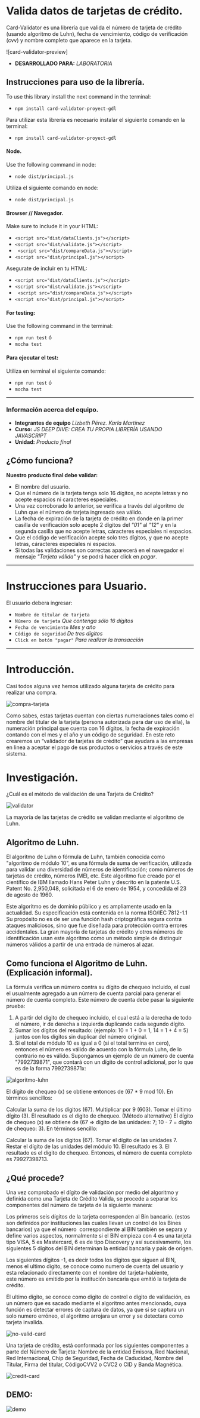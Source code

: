 # Valida datos de tarjetas de crédito.

Card-Validator es una librería que valida el número de tarjeta de crédito (usando algoritmo de Luhn), fecha de vencimiento, código de verificación (cvv) y nombre completo que aparece en la tarjeta.

![card-validator-preview]

* **DESARROLLADO PARA:** _LABORATORIA_

## Instrucciones para uso de la librería.

To use this library install the next command in the terminal:

* `npm install card-validator-proyect-gdl`

Para utilizar esta librería es necesario instalar el siguiente comando en la terminal:

* `npm install card-validator-proyect-gdl`

#### Node.

Use the following command in node:

* `node dist/principal.js`

Utiliza el siguiente comando en node:

* `node dist/principal.js`


#### Browser // Navegador.

Make sure to include it in your HTML:

* `<script src="dist/dataClients.js"></script>`
* `<script src="dist/validate.js"></script>`
* ` <script src="dist/compareData.js"></script>`
* `<script src="dist/principal.js"></script>`

Asegurate de incluir en tu HTML:

* `<script src="dist/dataClients.js"></script>`
* `<script src="dist/validate.js"></script>`
* ` <script src="dist/compareData.js"></script>`
* `<script src="dist/principal.js"></script>`

#### For testing:

Use the following command in the terminal:

* `npm run test` ó 
* `mocha test` 

#### Para ejecutar el test:

Utiliza en terminal el siguiente comando:

* `npm run test` ó 
* `mocha test` 

*** 
### Información acerca del equipo.

* **Integrantes de equipo** _Lizbeth Pérez. Karla Martínez_ 
* **Curso:** _JS DEEP DIVE: CREA TU PROPIA LIBRERÍA USANDO JAVASCRIPT_
* **Unidad:** _Producto final_

## ¿Cómo funciona?

**Nuestro producto final debe validar:**

* El nombre del usuario.
* Que el número de la tarjeta tenga solo 16 dígitos, no acepte letras y no acepte espacios ni caracteres especiales.
* Una vez corroborado lo anterior, se verifica a través del algoritmo de Luhn que el número de tarjeta ingresado sea válido.
* La fecha de expiración de la tarjeta de crédito en donde en la primer casilla de verificación solo acepte 2 dígitos del *"01"* al *"12"* y en la segunda casilla que no acepte letras, cáracteres especiales ni espacios.
* Que el código de verificación acepte solo tres dígitos, y que no acepte letras, cáracteres especiales ni espacios.
* Si todas las validaciones son correctas aparecerá en el navegador el mensaje *"Tarjeta válida"* y se podrá hacer click en *pagar*.

*** 

# Instrucciones para Usuario.

El usuario debera ingresar:

* `Nombre de titular de tarjeta`
* `Número de tarjeta` _Que contenga sólo 16 dígitos_
* `Fecha de vencimiento` _Mes y año_
* `Código de seguridad` _De tres dígitos_
* `Click en botón "pagar"` _Para realizar la transacción_

*** 

# Introducción.

Casi todos alguna vez hemos utilizado alguna tarjeta de crédito para realizar una compra. 

![compra-tarjeta](/assets/image/tarjetas2.jpg)

Como sabes, estas tarjetas cuentan con ciertas numeraciones tales como el nombre del titular de la tarjeta (persona autorizada para dar uso de ella), la numeración principal que cuenta con 16 dígitos, la fecha de expiración contando con el mes y el año y un código de seguridad.
En este reto crearemos un “validador de tarjetas de crédito” que ayudara a las empresas en linea a aceptar el pago de sus productos o servicios a través de este sistema.

# Investigación.

¿Cuál es el método de validación de una Tarjeta de Crédito?

![validator](/assets/image/validator.gif)

La mayoría de las tarjetas de crédito se validan mediante el algoritmo de Luhn.

## Algoritmo de Luhn.

El algoritmo de Luhn o fórmula de Luhn, también conocida como "algoritmo de módulo 10", es una fórmula de suma de verificación, utilizada para validar una diversidad de números de identificación; como números de tarjetas de crédito, números IMEI, etc.
Este algoritmo fue creado por el científico de IBM llamado Hans Peter Luhn y descrito en la patente U.S. Patent No. 2,950,048, solicitada el 6 de enero de 1954, y concedida el 23 de agosto de 1960.

Este algoritmo es de dominio público y es ampliamente usado en la actualidad. Su especificación está contenida en la norma ISO/IEC 7812-1.1​ Su propósito no es de ser una función hash criptográfica segura contra ataques maliciosos, sino que fue diseñada para protección contra errores accidentales. La gran mayoría de tarjetas de crédito y otros números de identificación usan este algoritmo como un método simple de distinguir números válidos a partir de una entrada de números al azar.

## Como funciona el Algoritmo de Luhn. (Explicación informal).

La fórmula verifica un número contra su dígito de chequeo incluido, el cual el usualmente agregado a un número de cuenta parcial para generar el número de cuenta completo. Este número de cuenta debe pasar la siguiente prueba:
1. A partir del dígito de chequeo incluido, el cual está a la derecha de todo el número, ir de derecha a izquierda duplicando cada segundo dígito.
2. Sumar los dígitos del resultado: (ejemplo: 10 = 1 + 0 = 1, 14 = 1 + 4 = 5) juntos con los dígitos sin duplicar del número original.
3. Si el total de módulo 10 es igual a 0 (si el total termina en cero), entonces el número es válido de acuerdo con la fórmula Luhn, de lo contrario no es válido.
Supongamos un ejemplo de un número de cuenta "7992739871", que contará con un dígito de control adicional, por lo que es de la forma 7992739871x:

![algoritmo-luhn](/assets/image/luhn.jpg)

El dígito de chequeo (x) se obtiene entonces de (67 * 9 mod 10). En términos sencillos:

Calcular la suma de los dígitos (67).
Multiplicar por 9 (603).
Tomar el último dígito (3).
El resultado es el dígito de chequeo.
(Método alternativo) El dígito de chequeo (x) se obtiene de (67 => dígito de las unidades: 7; 10 - 7 = dígito de chequeo: 3). En términos sencillo:

Calcular la suma de los dígitos (67).
Tomar el dígito de las unidades 7.
Restar el dígito de las unidades del módulo 10.
El resultado es 3.
El resultado es el dígito de chequeo.
Entonces, el número de cuenta completo es 79927398713.


## ¿Qué procede?

Una vez comprobado el dígito de validación por medio del algoritmo y definida como una Tarjeta de Crédito Valida, se procede a separar los componentes del número de tarjeta de la siguiente manera:

Los primeros seis dígitos de la tarjeta corresponden al Bin bancario. (estos son definidos por instituciones las cuales llevan un control de los Bines bancarios) ya que el número  correspondiente al BIN también se separa y define varios aspectos, normalmente si el BIN empieza con 4 es una tarjeta tipo VISA, 5 es Mastercard, 6 es de tipo Discovery y así sucesivamente, los siguientes 5 dígitos del BIN determinan la entidad bancaria y país de origen.

Los siguientes dígitos -1, es decir todos los dígitos que siguen al BIN, menos el ultimo dígito, se conoce como numero de cuenta del usuario y esta relacionado directamente con el nombre del tarjeta-habiente, este número es emitido por la institución bancaria que emitió la tarjeta de crédito.

El ultimo dígito, se conoce como dígito de control o dígito de validación, es un número que es sacado mediante el algoritmo antes mencionado, cuya función es detectar errores de captura de datos, ya que si se captura un solo numero erróneo, el algoritmo arrojara un error y se detectara como tarjeta invalida. 

![no-valid-card](/assets/image/novalid.jpeg)

Una tarjeta de crédito, está conformada por los siguientes componentes a parte del Número de Tarjeta: Nombre de la entidad Emisora, Red Nacional, Red Internacional, Chip de Seguridad, Fecha de Caducidad, Nombre del Titular, Firma del titular, CódigoCVV2 o CVC2 o CID y Banda Magnética.

![credit-card](/assets/image/tarjeta-de-credito.jpg)

## DEMO:

![demo](/assets/image/demo.gif)
